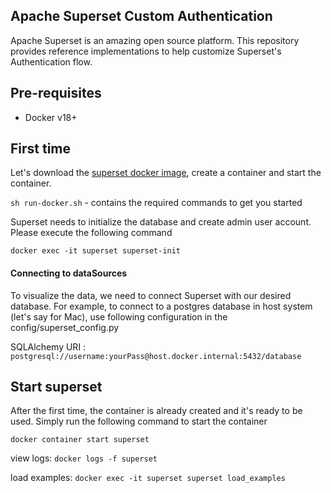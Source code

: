 Apache Superset Custom Authentication
---

Apache Superset is an amazing open source platform. This repository provides reference implementations to help customize Superset's Authentication flow.

## Pre-requisites

 * Docker v18+

## First time

Let's download the [superset docker image](https://hub.docker.com/r/amancevice/superset/), create a container and start the container.

`sh run-docker.sh` - contains the required commands to get you started

Superset needs to initialize the database and create admin user account. Please execute the following command

`docker exec -it superset superset-init`

#### Connecting to dataSources
To visualize the data, we need to connect Superset with our desired database. For example, to connect to a postgres database in host system (let's say for Mac), use following configuration in the config/superset_config.py

SQLAlchemy URI :
 `postgresql://username:yourPass@host.docker.internal:5432/database`

## Start superset

After the first time, the container is already created and it's ready to be used. Simply run the following command to start the container

`docker container start superset`

view logs:
`docker logs -f superset`

load examples:
`docker exec -it superset superset load_examples`
